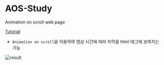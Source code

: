 # AOS-Study
Animation on scroll web page

[Tutorial](https://www.youtube.com/watch?v=wLUJ9VNzZXo)

- `Animation on scroll`을 이용하여 영상 시간에 따라 자막을 html 태그에 보여지는 기능

![result](result2.gif)